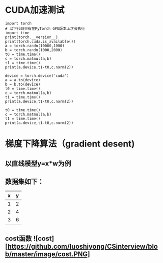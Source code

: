 
# CUDA加速测试
```
import torch
# 以下代码只有在PyTorch GPU版本上才会执行
import time
print(torch.__version__)
print(torch.cuda.is_available())
a = torch.randn(10000,1000)
b = torch.randn(1000,2000)
t0 = time.time()
c = torch.matmul(a,b)
t1 = time.time()
print(a.device,t1-t0,c.norm(2))
 
device = torch.device('cuda')
a = a.to(device)
b = b.to(device)
t0 = time.time()
c = torch.matmul(a,b)
t1 = time.time()
print(a.device,t1-t0,c.norm(2))
 
t0 = time.time()
c = torch.matmul(a,b)
t1 = time.time()
print(a.device,t1-t0,c.norm(2))
```
# 梯度下降算法（gradient desent)
## 以直线模型y=x*w为例
## 数据集如下：
|x|y|
|-|-|
|1|2|
|2|4|
|3|6|

## cost函数 ![cost][https://github.com/luoshiyong/CSinterview/blob/master/image/cost.PNG]



